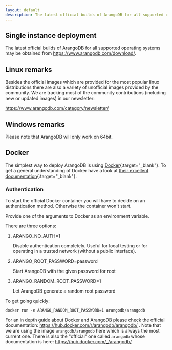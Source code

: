 ```yaml
---
layout: default
description: The latest official builds of ArangoDB for all supported operating systems may be obtained from https
---
```

Single instance deployment
--------------------------

The latest official builds of ArangoDB for all supported operating systems may be obtained from https://www.arangodb.com/download/.

Linux remarks
-------------

Besides the official images which are provided for the most popular linux distributions there are also a variety of unofficial images provided by the community. We are tracking most of the community contributions (including new or updated images) in our newsletter:

https://www.arangodb.com/category/newsletter/

Windows remarks
---------------

Please note that ArangoDB will only work on 64bit.

Docker
------

The simplest way to deploy ArangoDB is using [Docker](https://docker.io/){:target="_blank"}.
To get a general understanding of Docker have a look at
[their excellent documentation](https://docs.docker.com/){:target="_blank"}.

### Authentication

To start the official Docker container you will have to decide on an authentication method. Otherwise the container won't start.

Provide one of the arguments to Docker as an environment variable.

There are three options:

1. ARANGO_NO_AUTH=1

   Disable authentication completely. Useful for local testing or for operating in a trusted network (without a public interface).
        
2. ARANGO_ROOT_PASSWORD=password

   Start ArangoDB with the given password for root
        
3. ARANGO_RANDOM_ROOT_PASSWORD=1

   Let ArangoDB generate a random root password
        
To get going quickly:

`docker run -e ARANGO_RANDOM_ROOT_PASSWORD=1 arangodb/arangodb`

For an in depth guide about Docker and ArangoDB please check the official documentation: https://hub.docker.com/r/arangodb/arangodb/ . Note that we are using the image `arangodb/arangodb` here which is always the most current one. There is also the "official" one called `arangodb` whose documentation is here: https://hub.docker.com/_/arangodb/
